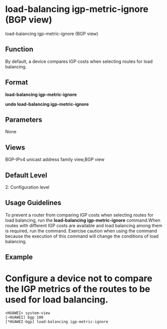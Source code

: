 load-balancing igp-metric-ignore (BGP view)
===========================================

load-balancing igp-metric-ignore (BGP view)

Function
--------

By default, a device compares IGP costs when selecting routes for load balancing.


Format
------

**load-balancing igp-metric-ignore**

**undo load-balancing igp-metric-ignore**


Parameters
----------

None

Views
-----

BGP-IPv4 unicast address family view,BGP view


Default Level
-------------

2: Configuration level


Usage Guidelines
----------------

To prevent a router from comparing IGP costs when selecting routes for load balancing, run the **load-balancing igp-metric-ignore** command.When routes with different IGP costs are available and load balancing among them is required, run the command. Exercise caution when using the command because the execution of this command will change the conditions of load balancing.


Example
-------

# Configure a device not to compare the IGP metrics of the routes to be used for load balancing.
```
<HUAWEI> system-view
[~HUAWEI] bgp 100
[*HUAWEI-bgp] load-balancing igp-metric-ignore

```